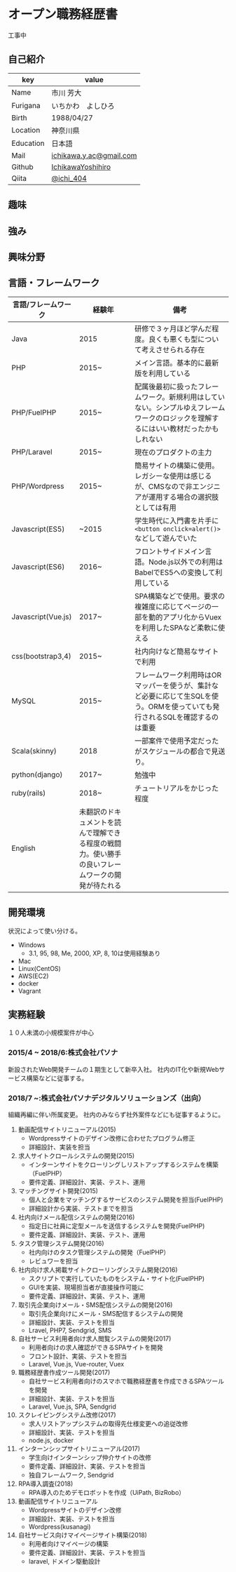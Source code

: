 # オープン職務経歴書
工事中

## 自己紹介

|key|value|
|----|----|
|Name|市川 芳大|
|Furigana|いちかわ　よしひろ|
|Birth|1988/04/27|
|Location|神奈川県|
|Education|日本語|
|Mail|ichikawa.y.ac@gmail.com|
|Github|[IchikawaYoshihiro](https://github.com/IchikawaYoshihiro)|
|Qiita|[@ichi_404](https://qiita.com/ichi_404)|

## 趣味

## 強み

## 興味分野

## 言語・フレームワーク

|言語/フレームワーク|経験年|備考|
|---|---|---|
|Java|2015|研修で３ヶ月ほど学んだ程度。良くも悪くも型について考えさせられる存在|
|PHP|2015~|メイン言語。基本的に最新版を利用している|
|PHP/FuelPHP|2015~|配属後最初に扱ったフレームワーク。新規利用はしていない。シンプルゆえフレームワークのロジックを理解するにはいい教材だったかもしれない|
|PHP/Laravel|2015~|現在のプロダクトの主力|
|PHP/Wordpress|2015~|簡易サイトの構築に使用。レガシーな使用は感じるが、CMSなので非エンジニアが運用する場合の選択肢としては有用|
|Javascript(ES5)|~2015|学生時代に入門書を片手に`<button onclick=alert()>`などして遊んでいた|
|Javascript(ES6)|2016~|フロントサイドメイン言語。Node.js以外での利用はBabelでES5への変換して利用している|
|Javascript(Vue.js)|2017~|SPA構築などで使用。要求の複雑度に応じてページの一部を動的アプリ化からVuexを利用したSPAなど柔軟に使える|
|css(bootstrap3,4)|2015~|社内向けなど簡易なサイトで利用|
|MySQL|2015~|フレームワーク利用時はORマッパーを使うが、集計など必要に応じて生SQLを使う。ORMを使っていても発行されるSQLを確認するのは重要|
|Scala(skinny)|2018|一部案件で使用予定だったがスケジュールの都合で見送り。|
|python(django)|2017~|勉強中|
|ruby(rails)|2018~|チュートリアルをかじった程度|
|English|未翻訳のドキュメントを読んで理解できる程度の戦闘力。使い勝手の良いフレームワークの開発が待たれる|

## 開発環境
状況によって使い分ける。

- Windows
    - 3.1, 95, 98, Me, 2000, XP, 8, 10は使用経験あり
- Mac
- Linux(CentOS)
- AWS(EC2)
- docker
- Vagrant


## 実務経験
１０人未満の小規模案件が中心

### 2015/4 ~ 2018/6:株式会社パソナ
新設されたWeb開発チームの１期生として新卒入社。
社内のIT化や新規Webサービス構築などに従事する。

### 2018/7 ~:株式会社パソナデジタルソリューションズ（出向）
組織再編に伴い所属変更。
社内のみならず社外案件などにも従事するように。


1. 動画配信サイトリニューアル(2015)
    - Wordpressサイトのデザイン改修に合わせたプログラム修正
    - 詳細設計、実装を担当
1. 求人サイトクロールシステムの開発(2015)
    - インターンサイトをクローリングしリストアップするシステムを構築（FuelPHP）
    - 要件定義、詳細設計、実装、テスト、運用
1. マッチングサイト開発(2015)
    - 個人と企業をマッチングするサービスのシステム開発を担当(FuelPHP)
    - 詳細設計から実装、テストまでを担当
1. 社内向けメール配信システムの開発(2016)
    - 指定日に社員に定型メールを送信するシステムを開発(FuelPHP)
    - 要件定義、詳細設計、実装、テスト、運用
1. タスク管理システム開発(2016)
    - 社内向けのタスク管理システムの開発（FuelPHP）
    - レビュワーを担当
1. 社内向け求人掲載サイトクローリングシステム開発(2016)
    - スクリプトで実行していたものをシステム・サイト化(FuelPHP)
    - GUIを実装、現場担当者が直接操作可能に
    - 要件定義、詳細設計、実装、テスト、運用
1. 取引先企業向けメール・SMS配信システムの開発(2016)
    - 取引先企業向けにメール・SMS配信するシステムの開発
    - 詳細設計、実装、テストを担当
    - Lravel, PHP7, Sendgrid, SMS
1. 自社サービス利用者向け求人閲覧システムの開発(2017)
    - 利用者向けの求人確認ができるSPAサイトを開発
    - フロント設計、実装、テストを担当
    - Laravel, Vue.js, Vue-router, Vuex
1. 職務経歴書作成ツール開発(2017)
    - 自社サービス利用者向けのスマホで職務経歴書を作成できるSPAツールを開発
    - 詳細設計、実装、テストを担当
    - Laravel, Vue.js, SPA, Sendgrid
1. スクレイピングシステム改修(2017)
    - 求人リストアップシステムの取得先仕様変更への追従改修
    - 詳細設計、実装、テストを担当
    - node.js, docker
1. インターンシップサイトリニューアル(2017)
    - 学生向けインターンシップ仲介サイトの改修
    - 要件定義、詳細設計、実装、テストを担当
    - 独自フレームワーク, Sendgrid
1. RPA導入調査(2018)
    - RPA導入のためデモロボットを作成（UiPath, BizRobo）
1. 動画配信サイトリニューアル
    - Wordpressサイトのデザイン改修
    - 詳細設計、実装、テストを担当
    - Wordpress(kusanagi)
1. 自社サービス向けマイページサイト構築(2018)
    - 利用者向けマイページの構築
    - 要件定義、詳細設計、実装、テストを担当
    - laravel, ドメイン駆動設計
